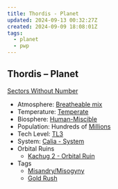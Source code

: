 ```yaml
---
title: Thordis - Planet
updated: 2024-09-13 00:32:27Z
created: 2024-09-09 18:08:01Z
tags:
  - planet
  - pwp
---
```


## Thordis &ndash; Planet

[Sectors Without Number](https://sectorswithoutnumber.com/sector/bfDcBzTtgpeyLUfwzjio/planet/UUTI4Ld2SYecW9YA2max)

- Atmosphere: [Breatheable mix](../../../Gaming/StarsWithoutNumber/Breatheable%20Mix.md)
- Temperature: [Temperate](../../../Gaming/StarsWithoutNumber/Temperate.md)
- Biosphere: [Human-Miscible](../../../Gaming/StarsWithoutNumber/Human-Miscible.md)
- Population: Hundreds of [Millions](../../../Gaming/StarsWithoutNumber/Millions.md)
- Tech Level: [TL3](../../../Gaming/StarsWithoutNumber/TL3.md)
- System: [Calia - System](../../../Gaming/StarsWithoutNumber/PiratesWithoutPlunder/Calia%20-%20System.md)
- Orbital Ruins
   - [Kachug 2 - Orbital Ruin](../../../Gaming/StarsWithoutNumber/PiratesWithoutPlunder/Kachug%202%20-%20Orbital%20Ruin.md)
- Tags
   - [Misandry/Misogyny](../../../Gaming/StarsWithoutNumber/Misandry_Misogyny.md)
   - [Gold Rush](../../../Gaming/StarsWithoutNumber/Gold%20Rush.md)

